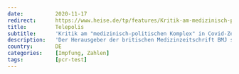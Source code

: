 ```yaml
---
date:          2020-11-17
redirect:      https://www.heise.de/tp/features/Kritik-am-medizinisch-politischen-Komplex-in-Covid-Zeiten-4962422.html
title:         Telepolis
subtitle:      'Kritik am "medizinisch-politischen Komplex" in Covid-Zeiten'
description:   'Der Herausgeber der britischen Medizinzeitschrift BMJ sagt, Wissenschaft werde von Politik unterdrückt, sie picke sich letztlich heraus, was ihr passt'
country:       DE
categories:    [Impfung, Zahlen]
tags:          [pcr-test]
---
```

